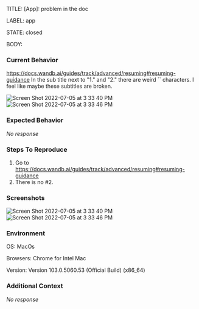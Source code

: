 TITLE:
[App]: problem in the doc

LABEL:
app

STATE:
closed

BODY:
### Current Behavior

https://docs.wandb.ai/guides/track/advanced/resuming#resuming-guidance 
In the sub title next to "1." and "2." there are weird `` characters. I feel like maybe these subtitles are broken.

![Screen Shot 2022-07-05 at 3 33 40 PM](https://user-images.githubusercontent.com/3231217/177402327-bd2af57e-6305-4c31-9b58-360d060b458f.png)
![Screen Shot 2022-07-05 at 3 33 46 PM](https://user-images.githubusercontent.com/3231217/177402343-bb0624bc-467d-41d3-b5f7-00853ea30de3.png)



### Expected Behavior

_No response_

### Steps To Reproduce

1. Go to https://docs.wandb.ai/guides/track/advanced/resuming#resuming-guidance
2. There is no #2.

### Screenshots

![Screen Shot 2022-07-05 at 3 33 40 PM](https://user-images.githubusercontent.com/3231217/177402579-7d608949-634d-4ede-8402-79437695acad.png)
![Screen Shot 2022-07-05 at 3 33 46 PM](https://user-images.githubusercontent.com/3231217/177402581-a327471f-d682-4f39-bcac-e48ea4d2888a.png)


### Environment

OS: MacOs 

Browsers: Chrome for Intel Mac

Version: Version 103.0.5060.53 (Official Build) (x86_64)



### Additional Context

_No response_

